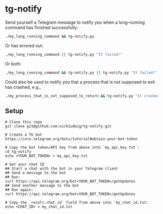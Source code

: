 # tg-notify

Send yourself a Telegram message to notify you when a long-running command has finished successfully:
```bash
./my_long_running_command && tg-notify.py
```

Or has errored out:
```bash
./my_long_running_command || tg-notify.py "It failed!"
```

Or both:
```bash
./my_long_running_command && tg-notify.py || tg-notify.py "It failed!"
```

Could also be used to notify you that a process that is not supposed to exit has crashed, e.g.,
```bash
./my_process_that_is_not_supposed_to_return && tg-notify.py "It crashed with return code 0" || tg-notify.py "It crashed with non-0 return code"
```

## Setup

```
# Clone this repo
git clone git@github.com:nick1udwig/tg-notify.git

# Create a TG bot
https://core.telegram.org/bots/tutorial#obtain-your-bot-token

# Copy the bot token/API key from above into `my_api_key.txt`:
cd tg-notify
echo <YOUR_BOT_TOKEN> > my_api_key.txt

# Get your chat ID
## Start a chat with the bot in your Telegram client
## Send a message to the bot
## Run:
curl https://api.telegram.org/bot<YOUR_BOT_TOKEN>/getUpdates
## Send another message to the bot
## Run again:
curl https://api.telegram.org/bot<YOUR_BOT_TOKEN>/getUpdates

# Copy the `result.chat.id` field from above into `my_chat_id.txt:
echo <CHAT_ID> > my_chat_id.txt
```

